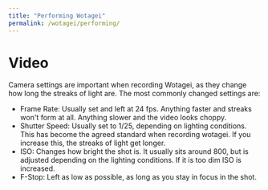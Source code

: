 ```yaml
---
title: "Performing Wotagei"
permalink: /wotagei/performing/
---
```


# Video
Camera settings are important when recording Wotagei, as they change how long the streaks of light are.
The most commonly changed settings are:
+ Frame Rate: Usually set and left at 24 fps. Anything faster and streaks won't form at all. Anything slower and the video looks choppy.
+ Shutter Speed: Usually set to 1/25, depending on lighting conditions. This has become the agreed standard when recording wotagei. If you increase this, the streaks of light get longer.
+ ISO: Changes how bright the shot is. It  usually sits around 800, but is adjusted depending on the lighting conditions. If it is too dim ISO is increased.
+ F-Stop: Left as low as possible, as long as you stay in focus in the shot.

[//]: # (TODO insert differences of ISO)
[//]: # (TODO insert differences of shutter speed)


